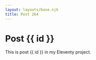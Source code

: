 ```yaml
---
layout: layouts/base.njk
title: Post 264
---
```


# Post {{ id }}

This is post {{ id }} in my Eleventy project.
